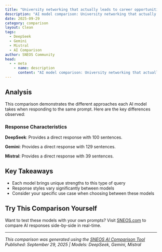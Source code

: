 ```yaml
---
title: "University networking that actually leads to career opportunities"
description: "AI model comparison: University networking that actually leads to career opportunities..."
date: 2025-09-29
category: comparison
layout: Clean
tags:
  - DeepSeek
  - Gemini
  - Mistral
  - AI Comparison
author: SNEOS Community
head:
  - - meta
    - name: description
      content: "AI model comparison: University networking that actually leads to career opportunities..."
---
```


<ChatComparison
  title="University networking that actually leads to career opportunities"
  prompt="University networking that actually leads to career opportunities"
  :responses='{
    "DeepSeek": "Of course. This is the key question for any student or recent graduate. The classic advice of \u0022just go to events and hand out business cards\u0022 is outdated and often ineffective.\n\nTrue, career-advancing networking is about **building genuine, strategic relationships.** It\u0027s a marathon, not a sprint.\n\nHere is a comprehensive guide to university networking that actually leads to opportunities, broken down into a strategic framework.\n\n### The Mindset Shift: From Taker to Giver\n\nBefore any tactics, you must change your mindset. People can sense desperation.\n*   **Bad Approach:** \u0022Hi, can you get me a job at your company?\u0022\n*   **Good Approach:** \u0022I\u0027m fascinated by your work in [their field]. I\u0027ve been learning about [relevant topic] and was curious about how you navigated your early career. Any advice for someone like me?\u0022\n\nYour goal is not to *get* something, but to *learn* and *build a connection*. Opportunities are a byproduct of strong relationships.\n\n---\n\n### Phase 1: The Foundation (On-Campus \u0026 Digital Prep)\n\nThis is about building your \u0022networking infrastructure\u0022 before you even talk to anyone.\n\n1.  **Leverage Your University\u0027s Career Center (Seriously):**\n    *   Go beyond just checking their website. Book a one-on-one appointment to discuss your career goals.\n    *   Ask for a list of **alumni** in your target industries and companies. This is a goldmine.\n    *   Inquire about mentorship programs (e.g., PeopleGrove, AlumniFire platforms).\n\n2.  **Optimize Your LinkedIn Profile:**\n    *   **Professional Photo:** No selfies, no party pics.\n    *   **Compelling Headline:** Instead of \u0022Student at XYZ University,\u0022 use \u0022Aspiring Data Analyst | Skilled in Python \u0026 SQL | XYZ University \u002725\u0022.\n    *   **Detailed \u0022About\u0022 Section:** Write a short, powerful bio about your passions, skills, and what you\u0027re seeking.\n    *   **Experience:** List relevant projects, internships, and club leadership roles. Use action verbs.\n    *   **Customize your URL:** Make it linkedin.com/in/yourname.\n\n3.  **Identify Your Targets:**\n    *   **Industries:** What fields interest you (Tech, Finance, Non-Profit, etc.)?\n    *   **Companies:** Make a \u0022dream company\u0022 list and a \u0022realistic target\u0022 list.\n    *   **Roles:** What specific job titles are you aiming for?\n\n---\n\n### Phase 2: The Outreach \u0026 Connection Strategy\n\nThis is where you actively build your network.\n\n1.  **The Warm Intro (The Best Way):**\n    *   **Professors \u0026 Advisors:** They have vast networks. Go to office hours, show genuine interest in their subject, and ask if they know anyone in [Industry X] they could introduce you to.\n    *   **Peer Network:** Your classmates interning at Google? Your friend from the coding club who just graduated? They are your first-tier network. Ask them about their experience.\n\n2.  **The Strategic Cold Outreach (To Alumni \u0026 Professionals):**\n    *   **Find Them:** Use LinkedIn\u0027s alumni tool or your university\u0027s directory.\n    *   **Craft the Perfect Message (Email or LinkedIn InMail):**\n        *   **Subject:** [Your University] Student Seeking Advice\n        *   **Opener:** \u0022Hi [Name], My name is [Your Name], and I\u0027m a [Year] [Major] student at [Your University]. I came across your profile and was really impressed by your career path, especially your work in [mention something specific].\u0022\n        *   **The \u0022Ask\u0022:** \u0022I know you must be busy, but I would be grateful for the opportunity to ask you a few questions about your experience. Would you be available for a brief 15-20 minute informational interview call in the next couple of weeks?\u0022\n    *   **Key:** Make it about *them* and their *advice*, not a job.\n\n---\n\n### Phase 3: The Interaction (Making it Count)\n\nThis is the most critical part\u2014the actual conversation.\n\n1.  **The Informational Interview:**\n    *   **Prepare:** Research the person and their company. Have 5-7 thoughtful questions ready.\n        *   \u0022What does a typical day look like in your role?\u0022\n        *   \u0022What skills are most critical for success in this field right now?\u0022\n        *   \u0022What\u0027s the biggest challenge your industry is facing?\u0022\n        *   \u0022How did your university experience help you in your career?\u0022\n    *   **Listen Actively:** Don\u0027t just wait for your turn to talk. Engage with their answers.\n    *   **Keep to Time:** Respect the 20-minute limit. If they have more time, they\u0027ll let you know.\n\n2.  **The Follow-Up (This is Non-Negotiable):**\n    *   **Send a Thank-You Note** within 24 hours. Be specific: \u0022Thank you for your insight on [specific topic]. It was incredibly helpful as I think about [your goal].\u0022\n    *   **Connect on LinkedIn** with a personalized note: \u0022Great speaking with you! I\u0027d love to stay connected.\u0022\n\n---\n\n### Phase 4: The Nurture \u0026 Leverage (Turning Connections into Opportunities)\n\nNetworking fails here if you disappear.\n\n1.  **Stay on Their Radar (Passively):**\n    *   **Engage with their content:** Like or comment thoughtfully on their LinkedIn posts every few months.\n    *   **Share updates:** When you accomplish something (a new project, internship), post it on LinkedIn. They might see it and be reminded of you.\n\n2.  **The \u0022Ask\u0022 for Opportunity (When the Time is Right):**\n    *   After you\u0027ve built a genuine rapport (e.g., you\u0027ve had a good call and exchanged a few messages), you can make a specific, low-pressure ask.\n    *   **Example:** \u0022I saw that your company just posted a [Job Title] role. Based on our conversation, it seems like a great fit for my skills. Would you be comfortable sharing a referral or letting me know who the best hiring manager to connect with might be?\u0022\n    *   **Alternative:** \u0022I\u0027m beginning my internship/job search. If you hear of any openings that might be a good fit, I would be so grateful if you could keep me in mind.\u0022\n\n### High-Impact University-Specific Opportunities\n\n*   **Club Leadership:** Don\u0027t just be a member. Become the President of the Finance Club or the Marketing Association. This gives you a reason to contact professionals to be guest speakers, creating a natural connection.\n*   **Case Competitions:** These often have judges from top companies. Your performance is your resume. Connect with the judges on LinkedIn afterward.\n*   **Career Fairs (Done Right):**\n    *   **Research:** Identify 5-10 companies you *really* want to talk to.\n    *   **Prepare an \u0022Elevator Pitch\u0022:** \u0022Hi, my name is X, I\u0027m a Y major, and I\u0027m very interested in Z roles. I was particularly impressed by your company\u0027s work in [specific project].\u0022\n    *   **Ask for a Business Card/LinkedIn Connection:** \u0022I\u0027ve really enjoyed this conversation. Would it be okay if I connected with you on LinkedIn?\u0022\n*   **Teaching Assistants (TAs) \u0026 Grad Students:** They are often connected to research projects, internships, and recent alumni. They are an underutilized resource.\n\n### Summary: What \u0022Good Networking\u0022 Looks Like in Practice\n\n*   **Bad:** Attending an event, collecting 20 business cards, and sending a generic LinkedIn request to everyone.\n*   **Good:** Researching one speaker you admire, asking a thoughtful question after their talk, connecting on LinkedIn with a reference to your conversation, and following up a month later with a relevant article they might find interesting.\n\nThe goal is to be **memorable, professional, and genuinely curious.** By focusing on building relationships rather than extracting jobs, you position yourself as a valuable future colleague, and the opportunities will naturally follow.",
    "Gemini": "Okay, let\u0027s break down how to make university networking actually lead to career opportunities.  It\u0027s not just about attending events and collecting business cards; it\u0027s about strategic engagement and building genuine relationships.\n\n**I. Mindset Shift: From Passive to Proactive**\n\n*   **Networking is NOT just for finding a job TODAY.** Think of it as building a long-term professional network that can benefit you throughout your career.  It\u0027s an investment.\n*   **Focus on giving, not just taking.**  Think about what you can offer: your skills, knowledge, enthusiasm, a fresh perspective, or even just a listening ear. People are more likely to help those who seem genuinely interested and helpful.\n*   **Be genuinely curious.**  Ask thoughtful questions and really listen to the answers.\n*   **Be yourself.** Authenticity is key.  People can spot a fake a mile away.\n\n**II. Identify Your Goals and Target Your Networking Efforts**\n\n*   **Career Interests:** What industries, roles, or companies interest you?  Be as specific as possible. This helps you target your networking.\n*   **Skills Gaps:**  What skills or knowledge do you need to develop to reach your goals?  Networking can help you identify and address these gaps.\n*   **Informational Interviews:**  Your primary goal in many networking interactions should be to gather information.  Don\u0027t immediately ask for a job.  Ask about their career path, their experiences, and advice for someone in your position.\n*   **Geographic Considerations:** Are you tied to a specific location, or are you open to moving?\n\n**III. Key Networking Avenues (and How to Maximize Them)**\n\n*   **University Resources (The Foundation)**\n    *   **Career Services/Career Centers:** This should be your *first* stop.\n        *   Attend workshops on resume writing, interviewing, and networking.\n        *   Utilize their job boards and internship databases.\n        *   Schedule mock interviews.\n        *   Attend career fairs (see below).\n        *   **Critically Important:** Get your resume reviewed by career services professionals.  Tailor it to the specific opportunities you\u0027re pursuing.\n    *   **Alumni Networks:** Your university\u0027s alumni network is a goldmine.\n        *   Use the alumni directory (often available online).\n        *   Attend alumni events (on campus or in your target city).\n        *   Join alumni groups on LinkedIn.\n        *   **Reach out to alumni individually:**  Craft personalized messages referencing their connection to your university, their industry, and why you\u0027re interested in connecting.  (See \u0022Crafting Effective Outreach\u0022 below.)\n    *   **Professors and Academic Advisors:**\n        *   Build relationships with professors whose courses align with your career interests.\n        *   Attend office hours to ask questions and discuss your career goals.\n        *   Ask for introductions to people in their network.\n        *   Participate in research projects or teaching assistant roles to gain valuable experience and build relationships.\n    *   **Student Organizations and Clubs:**\n        *   Join organizations related to your field of study or your interests.\n        *   Take on leadership roles to develop your skills and expand your network.\n        *   Attend organization events and conferences.\n    *   **University-Sponsored Events:** Career fairs, guest speaker events, industry panels.\n        *   **Career Fairs:**  Don\u0027t just walk around and collect flyers.\n            *   **Research participating companies beforehand.**  Identify companies that interest you.\n            *   **Prepare your \u0022elevator pitch.\u0022** A concise summary of who you are, what you\u0027re studying, and what you\u0027re looking for.\n            *   **Dress professionally.**\n            *   **Follow up** with recruiters you spoke with after the fair.\n*   **Online Networking (Essential in Today\u0027s World)**\n    *   **LinkedIn:**  Your online professional hub.\n        *   **Create a strong profile:**  Professional photo, compelling summary, detailed experience descriptions, skills, and recommendations.\n        *   **Connect with professors, classmates, alumni, and industry professionals.**\n        *   **Join relevant groups:**  Participate in discussions and share your insights.\n        *   **Engage with content:** Like, comment on, and share posts to build visibility.\n        *   **Use LinkedIn\u0027s search function:** Find people working in your target roles or companies.\n    *   **Other Platforms:** Depending on your field, other platforms might be relevant (e.g., GitHub for developers, Behance for designers).\n*   **External Networking (Expanding Your Reach)**\n    *   **Industry Conferences and Events:**  Look for events related to your field, even if they\u0027re not specifically targeted at students.\n    *   **Professional Organizations:**  Many industries have professional organizations (e.g., IEEE for engineers, SHRM for HR professionals).  Student memberships are often available.\n    *   **Meetup Groups:**  Find groups based on your interests or skills (e.g., coding meetups, marketing meetups).\n    *   **Volunteer Work:**  Volunteer in organizations related to your field to gain experience and meet people.\n    *   **Personal Connections:** Don\u0027t overlook your existing network of family, friends, and acquaintances.  Let them know what you\u0027re studying and what you\u0027re interested in doing. You never know who they might know.\n\n**IV. Crafting Effective Outreach**\n\n*   **Personalized Messages are Key:**  Avoid generic messages like \u0022I\u0027d like to connect.\u0022\n*   **Start with a Connection Point:**  Refer to something you have in common (e.g., \u0022I saw you spoke at [event],\u0022 \u0022I noticed you\u0027re an alum of [university],\u0022 \u0022I\u0027m also interested in [topic]\u0022).\n*   **Clearly State Your Purpose:**  Explain why you\u0027re reaching out.  Be specific about what you\u0027re hoping to gain (e.g., \u0022I\u0027d love to learn more about your experience in [industry],\u0022 \u0022I\u0027m considering a career in [field] and would appreciate your advice\u0022).\n*   **Keep it Concise:**  Respect their time.  A short, well-written message is more likely to get a response.\n*   **Offer Value (if possible):** Can you offer them something in return? (e.g., \u0022I\u0027m currently researching [topic] and would be happy to share my findings with you.\u0022)\n*   **Example (Connecting with an Alum on LinkedIn):**\n\n\u003E   \u0022Hi [Alum\u0027s Name], I\u0027m [Your Name], a junior at [University] studying [Your Major]. I came across your profile and noticed you\u0027re working as a [Their Role] at [Company]. I\u0027m very interested in [Industry/Area] and would love to learn more about your career path and experience at [Company]. Would you be open to a brief informational interview sometime in the next few weeks? Thanks for your time!\u0022\n\n**V. During the Conversation (Informational Interview or Networking Chat)**\n\n*   **Prepare Questions in Advance:**  Have a list of thoughtful questions to ask.\n*   **Active Listening:**  Pay attention to what they\u0027re saying and ask follow-up questions.\n*   **Show Enthusiasm:**  Be genuinely interested in their experiences.\n*   **Be Respectful of Their Time:**  Stick to the agreed-upon time limit.\n*   **Ask for Advice, Not a Job (Initially):**  Focus on learning from their experience and getting advice.  A good question: \u0022Based on my skills and interests, what kind of roles or companies do you think I should explore?\u0022\n*   **The \u0022Magic Question\u0022:** Near the end of the conversation, ask: \u0022Is there anyone else you think I should talk to who might be able to offer me insights into [your area of interest]?\u0022  This can open doors to even more connections.\n\n**VI. Following Up (Crucial for Building Relationships)**\n\n*   **Send a Thank-You Note (Within 24 Hours):**  Express your gratitude for their time and reiterate something you learned from the conversation.  A handwritten note is a nice touch, but an email is perfectly acceptable.\n*   **Stay in Touch (Long-Term):**\n    *   Connect with them on LinkedIn (if you haven\u0027t already).\n    *   Share relevant articles or resources that might be of interest to them.\n    *   Check in periodically (every few months) to let them know how you\u0027re progressing and to ask for further advice.\n    *   Remember birthdays or professional milestones (promotions, new jobs) with a quick congratulatory message.\n\n**VII. Tracking Your Efforts**\n\n*   **Keep a record of your networking activities:**  Who you contacted, when you contacted them, what you discussed, and any follow-up steps you need to take.  A simple spreadsheet can be very helpful. This helps you stay organized and track your progress.\n\n**VIII. Common Mistakes to Avoid**\n\n*   **Being Too Pushy:**  Don\u0027t immediately ask for a job or an internship.  Focus on building a relationship first.\n*   **Being Unprepared:**  Do your research before reaching out to someone or attending an event.\n*   **Not Following Up:**  Failing to follow up is a missed opportunity to build a lasting connection.\n*   **Being Inauthentic:**  Be yourself and be genuine in your interactions.\n*   **Burning Bridges:**  Always be professional and respectful, even if you don\u0027t get the outcome you were hoping for.\n*   **Only Networking When You Need Something:** Network consistently, not just when you\u0027re actively looking for a job.\n*   **Discounting \u0022Weaker\u0022 Ties:**  Don\u0027t only focus on high-level executives.  Peers, recent grads, and people in lateral roles can often provide valuable insights and connections.\n\n**IX.  Remember the Long Game**\n\nNetworking is an ongoing process, not a one-time event. The relationships you build in university can be invaluable throughout your career. Be patient, persistent, and focus on building genuine connections. Good luck!\n",
    "Mistral": "University networking can indeed lead to career opportunities when approached strategically. Here are some steps to help you maximize your university networking efforts:\n\n### 1. **Join Clubs and Organizations**\n   - **Professional Associations:** Join clubs related to your major or career interests.\n   - **Student Government:** Participate in student government to gain leadership experience.\n   - **Volunteer Groups:** Engage in community service and volunteer work.\n\n### 2. **Attend Career Fairs and Workshops**\n   - **Career Fairs:** Meet potential employers and learn about job opportunities.\n   - **Workshops:** Attend workshops on resume building, interview skills, and career planning.\n\n### 3. **Leverage Alumni Networks**\n   - **Alumni Events:** Attend alumni events to connect with graduates who are already in the workforce.\n   - **Mentorship Programs:** Participate in mentorship programs where alumni can provide guidance and connections.\n\n### 4. **Utilize Career Services**\n   - **Career Counseling:** Meet with career counselors to discuss your goals and get personalized advice.\n   - **Job Boards:** Regularly check the university\u2019s job board for internships and job postings.\n\n### 5. **Build Relationships with Professors**\n   - **Office Hours:** Visit professors during their office hours to discuss your career aspirations.\n   - **Research Opportunities:** Participate in research projects or assistantships to gain experience and build relationships.\n\n### 6. **Network Online**\n   - **LinkedIn:** Create a professional LinkedIn profile and connect with alumni, professors, and industry professionals.\n   - **Social Media:** Use platforms like Twitter and Facebook to join professional groups and engage in discussions.\n\n### 7. **Internships and Co-ops**\n   - **Apply for Internships:** Gain practical experience and make connections in your field.\n   - **Co-op Programs:** Participate in cooperative education programs that combine academic study with work experience.\n\n### 8. **Attend Industry Conferences**\n   - **Conferences:** Attend industry-specific conferences to meet professionals and learn about the latest trends.\n   - **Networking Events:** Participate in networking events and mixers to expand your professional circle.\n\n### 9. **Collaborate on Projects**\n   - **Group Projects:** Work on group projects with peers to build teamwork skills and make connections.\n   - **Extracurricular Activities:** Engage in extracurricular activities that align with your career interests.\n\n### 10. **Follow Up**\n   - **Thank You Notes:** Send thank you notes after meetings, interviews, or networking events.\n   - **Stay in Touch:** Keep in touch with your contacts by sending occasional updates or asking for advice.\n\n### 11. **Develop Soft Skills**\n   - **Communication:** Improve your communication skills through public speaking and writing.\n   - **Leadership:** Take on leadership roles in clubs and organizations to develop leadership skills.\n\n### 12. **Be Proactive**\n   - **Initiate Conversations:** Don\u2019t wait for opportunities to come to you; be proactive in reaching out to people.\n   - **Set Goals:** Set clear networking goals and track your progress.\n\nBy actively engaging in these activities, you can build a strong network that will support your career aspirations and open doors to new opportunities."
  }'
  published-date="16:28"
/>

## Analysis

This comparison demonstrates the different approaches each AI model takes when responding to the same prompt. Here are the key differences observed:

### Response Characteristics

**DeepSeek**: Provides a direct response with 100 sentences. 

**Gemini**: Provides a direct response with 129 sentences. 

**Mistral**: Provides a direct response with 39 sentences. 

## Key Takeaways

- Each model brings unique strengths to this type of query
- Response styles vary significantly between models
- Consider your specific use case when choosing between these models

## Try This Comparison Yourself

Want to test these models with your own prompts? Visit [SNEOS.com](https://sneos.com) to compare AI responses side-by-side in real-time.

---

*This comparison was generated using the [SNEOS AI Comparison Tool](https://sneos.com)*
*Published: September 29, 2025 | Models: DeepSeek, Gemini, Mistral*
